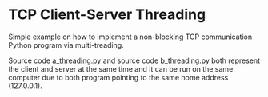 # TCP Client-Server Threading

Simple example on how to implement a non-blocking TCP communication Python program via multi-treading.

Source code [a_threading.py](https://github.com/hafiz-kamilin/exercise_tcpClientServerThreading/blob/master/code/a_threading.py) and source code [b_threading.py](https://github.com/hafiz-kamilin/exercise_tcpClientServerThreading/blob/master/code/b_threading.py) both represent the client and server at the same time and it can be run on the same computer due to both program pointing to the same home address (127.0.0.1).
